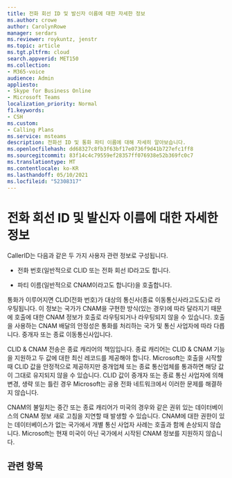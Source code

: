 ```yaml
---
title: 전화 회선 ID 및 발신자 이름에 대한 자세한 정보
ms.author: crowe
author: CarolynRowe
manager: serdars
ms.reviewer: roykuntz, jenstr
ms.topic: article
ms.tgt.pltfrm: cloud
search.appverid: MET150
ms.collection:
- M365-voice
audience: Admin
appliesto:
- Skype for Business Online
- Microsoft Teams
localization_priority: Normal
f1.keywords:
- CSH
ms.custom:
- Calling Plans
ms.service: msteams
description: 전화선 ID 및 통화 파티 이름에 대해 자세히 알아보습니다.
ms.openlocfilehash: dd68327c8fb3f63bf17e0736f9d41b727efc1ff8
ms.sourcegitcommit: 83f14c4c79559ef28357ff076938e52b369fc0c7
ms.translationtype: MT
ms.contentlocale: ko-KR
ms.lasthandoff: 05/10/2021
ms.locfileid: "52308317"
---
```

# <a name="more-about-calling-line-id-and-calling-party-name"></a>전화 회선 ID 및 발신자 이름에 대한 자세한 정보

CallerID는 다음과 같은 두 가지 사용자 관련 정보로 구성됩니다.

- 전화 번호(일반적으로 CLID 또는 전화 회선 ID라고도 합니다.

- 파티 이름(일반적으로 CNAM이라고도 합니다)을 호출합니다. 

통화가 이루어지면 CLID(전화 번호)가 대상의 통신사(종료 이동통신사라고도도)로 라우팅됩니다. 이 정보는 국가가 CNAM을 구현한 방식(있는 경우)에 따라 달라지기 때문에 호출에 대한 CNAM 정보가 호출로 라우팅되거나 라우팅되지 않을 수 있습니다. 호출을 사용하는 CNAM 배달의 안정성은 통화를 처리하는 국가 및 통신 사업자에 따라 다릅니다. 중개자 또는 종료 이동통신사입니다. 

CLID & CNAM 전송은 종료 캐리어의 책임입니다. 종료 캐리어는 CLID & CNAM 기능을 지원하고 두 값에 대한 최신 레코드를 제공해야 합니다. Microsoft는 호출을 시작할 때 CLID 값을 안정적으로 제공하지만 중개업체 또는 종료 통신업체를 통과하면 해당 값이 그대로 유지되지 않을 수 있습니다. CLID 값이 중개자 또는 종료 통신 사업자에 의해 변경, 생략 또는 틀린 경우 Microsoft는 공용 전화 네트워크에서 이러한 문제를 해결하지 않습니다.

CNAM의 불일치는 중간 또는 종료 캐리어가 미국의 경우와 같은 권위 있는 데이터베이스의 CNAM 정보 새로 고침을 지연할 때 발생할 수 있습니다. CNAM에 대한 권한이 있는 데이터베이스가 없는 국가에서 개별 통신 사업자 사례는 호출과 함께 손상되지 않습니다. Microsoft는 현재 미국이 아닌 국가에서 시작된 CNAM 정보를 지원하지 않습니다.

## <a name="related-topics"></a>관련 항목


